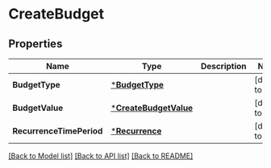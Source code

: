 # CreateBudget

## Properties
Name | Type | Description | Notes
------------ | ------------- | ------------- | -------------
**BudgetType** | [***BudgetType**](BudgetType.md) |  | [default to null]
**BudgetValue** | [***CreateBudgetValue**](CreateBudgetValue.md) |  | [default to null]
**RecurrenceTimePeriod** | [***Recurrence**](Recurrence.md) |  | [default to null]

[[Back to Model list]](../README.md#documentation-for-models) [[Back to API list]](../README.md#documentation-for-api-endpoints) [[Back to README]](../README.md)

